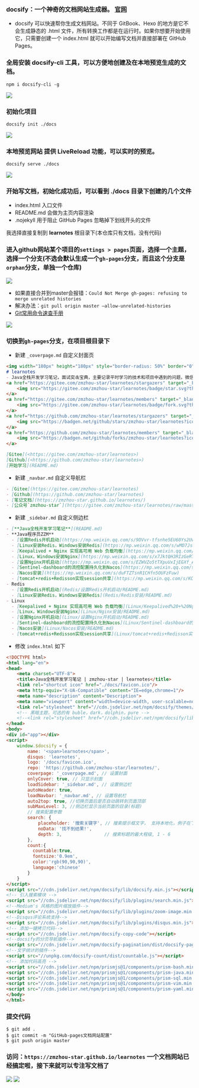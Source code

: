 ### docsify：一个神奇的文档网站生成器。 [官网](https://docsify.js.org/#/zh-cn/)
- docsify 可以快速帮你生成文档网站。不同于 GitBook、Hexo 的地方是它不会生成静态的 .html 文件，所有转换工作都是在运行时。如果你想要开始使用它，只需要创建一个 index.html 就可以开始编写文档并直接部署在 GitHub Pages。
### 全局安装 docsify-cli 工具，可以方便地创建及在本地预览生成的文档。
```shell
npm i docsify-cli -g
```
![](imgs/docsify-npm.png)

### 初始化项目
```shell
docsify init ./docs
```
![](imgs/docsify-init.png)
### 本地预览网站 提供 LiveReload 功能，可以实时的预览。
```shell
docsify serve ./docs
```
![](imgs/docsify-serve.png)

### 开始写文档，初始化成功后，可以看到 ./docs 目录下创建的几个文件
- index.html 入口文件
- README.md 会做为主页内容渲染
- .nojekyll 用于阻止 GitHub Pages 忽略掉下划线开头的文件

我选择直接复制到 **learnotes** 根目录下(本仓库只有文档，没有代码)
### 进入github网站某个项目的`settings > pages`页面，选择一个主题，选择一个分支(不选会默认生成一个`gh-pages`分支，而且这个分支是`orphan`分支，单独一个仓库)

![](imgs/branch.png)

- 如果直接合并到master会报错：`Could Not Merge gh-pages: refusing to merge unrelated histories`
- 解决办法：`git pull origin master –allow-unrelated-histories`
- [Git常用命令速查手册](/Git/git-command/README.md)

![](imgs/pages.png)

### 切换到`gh-pages`分支，在项目根目录下
- 新建 `_coverpage.md` 自定义封面页
```markdown
<img width="180px" height="180px" style="border-radius: 50%" border="0" src="./docs/favicon.ico" alt="icon">
# learnotes
- Java全栈开发学习笔记，面试突击宝典，主要记录平时学习的技术和项目中遇到的问题，微信公众号 [**zmzhou-star**](https://gitee.com/zmzhou-star/learnotes/raw/master/docs/wechat-zmzhou-star.png) 同步更新，欢迎关注；笔记内容包含但不限于Java，Spring，Springboot，SpringCloud，Linux，Vue，数据库，小程序，Android + H5，Git，计算机网络，操作系统，计算机组成原理等如果笔记对您有帮助的话，欢迎star支持，开源不易，请多鼓励！非常感谢~！
<a href="https://gitee.com/zmzhou-star/learnotes/stargazers" target="_blank">
    <img src="https://gitee.com/zmzhou-star/learnotes/badge/star.svg?theme=dark" alt="star">
</a>
<a href="https://gitee.com/zmzhou-star/learnotes/members" target="_blank">
    <img src="https://gitee.com/zmzhou-star/learnotes/badge/fork.svg?theme=dark" alt="fork">
</a>
<a href="https://github.com/zmzhou-star/learnotes/stargazers" target="_blank" rel="noopener">
    <img src="https://badgen.net/github/stars/zmzhou-star/learnotes?icon=github&color=4ab8a1" alt="stars">
</a>
<a href="https://github.com/zmzhou-star/learnotes/members" target="_blank" rel="noopener">
    <img src="https://badgen.net/github/forks/zmzhou-star/learnotes?icon=github&color=4ab8a1" alt="forks">
</a>

[Gitee](<https://gitee.com/zmzhou-star/learnotes>)
[Github](<https://github.com/zmzhou-star/learnotes>)
[开始学习](README.md)
```
- 新建 `_navbar.md` 自定义导航栏
```markdown
- [Gitee](https://gitee.com/zmzhou-star/learnotes)
- [Github](https://github.com/zmzhou-star/learnotes)
- [笔记文档](https://zmzhou-star.github.io/learnotes/)
- [公众号`zmzhou-star`](https://gitee.com/zmzhou-star/learnotes/raw/master/docs/wechat-zmzhou-star.png)
```
- 新建 `_sidebar.md` 自定义侧边栏
```markdown
- [**Java全栈开发学习笔记**](README.md)
- **Java程序员ZZM**
  - [设置Redis开机启动](https://mp.weixin.qq.com/s/9DVvr-tfsnhe5EU60Ys2Uw)
  - [Linux安装Redis，Windows安装Redis](https://mp.weixin.qq.com/s/wMD7JsW7nO9MNAfLoS3goQ)
  - [Keepalived + Nginx 实现高可用 Web 负载均衡](https://mp.weixin.qq.com/s/mb2Dpd5iKTkvZd22YoXegQ)
  - [Linux，Windows安装Nginx](https://mp.weixin.qq.com/s/x7JktQH3RIzGeRTQts7Xxg)
  - [设置Nginx开机启动](https://mp.weixin.qq.com/s/EZWVZo5tTXpuUxIjEGXf_A)
  - [Sentinel-dashboard的流控配置持久化到Nacos](https://mp.weixin.qq.com/s/J1pBh1gpqmKqKD0qYdkclg)
  - [Nacos安装](https://mp.weixin.qq.com/s/duFTZTsnR1CHfn5OUFzFuw)
  - [tomcat+redis+Redisson实现session共享](https://mp.weixin.qq.com/s/KCxxRyAEusIQ3paTKw2eiw)
- Redis
  - [设置Redis开机启动](Redis/设置Redis开机启动/README.md)
  - [Linux安装Redis，Windows安装Redis](Redis/Redis安装/README.md)
- Linux
  - [Keepalived + Nginx 实现高可用 Web 负载均衡](Linux/Keepalived%20+%20Nginx%20实现高可用%20Web%20负载均衡/README.md)
  - [Linux，Windows安装Nginx](Linux/Nginx安装/README.md)
  - [设置Nginx开机启动](Linux/设置Nginx开机启动/README.md)
  - [Sentinel-dashboard的流控配置持久化到Nacos](Linux/Sentinel-dashboard的流量控制配置持久化到Nacos-推模式/README.md)
  - [Nacos安装](Linux/Nacos安装/README.md)
  - [tomcat+redis+Redisson实现session共享](Linux/tomcat+redis+Redisson实现session共享/README.md)
```
- 修改 `index.html` 如下
```html
<!DOCTYPE html>
<html lang="en">
<head>
    <meta charset="UTF-8">
    <title>Java全栈开发学习笔记 | zmzhou-star | learnotes</title>
    <link rel="shortcut icon" href="./docs/favicon.ico"/>
    <meta http-equiv="X-UA-Compatible" content="IE=edge,chrome=1"/>
    <meta name="description" content="Description">
    <meta name="viewport" content="width=device-width, user-scalable=no, initial-scale=1.0, maximum-scale=1.0, minimum-scale=1.0">
    <link rel="stylesheet" href="//cdn.jsdelivr.net/npm/docsify/themes/vue.css">
    <!-- 黑暗主题，可选的有 buble，dark，dolphin，pure -->
    <!--<link rel="stylesheet" href="//cdn.jsdelivr.net/npm/docsify/lib/themes/dark.css">-->
</head>
<body>
<div id="app"></div>
<script>
    window.$docsify = {
        name: '<span>learnotes</span>',
        disqus: 'learnotes',
        logo: '/docs/favicon.ico',
        repo: 'https://github.com/zmzhou-star/learnotes/',
        coverpage: '_coverpage.md', // 设置封面
        onlyCover: true, // 只显示封面
        loadSidebar: '_sidebar.md', // 设置侧边栏
        autoHeader: true,
        loadNavbar: '_navbar.md', // 设置导航栏
        auto2top: true, //切换页面后是否自动跳转到页面顶部
        subMaxLevel: 3, //侧边栏显示当前页面的目录(标题)
        // 搜索配置参数
        search: {
            placeholder: '搜索关键字', // 搜索提示框文字， 支持本地化，例子在下面
            noData: '找不到结果!',
            depth: 3,                // 搜索标题的最大程级, 1 - 6
        },
        count:{
          countable:true,
          fontsize:'0.9em',
          color:'rgb(90,90,90)',
          language:'chinese'
        }
    }
</script>
<script src="//cdn.jsdelivr.net/npm/docsify/lib/docsify.min.js"></script>
<!-- 引入搜索模块 -->
<script src="//cdn.jsdelivr.net/npm/docsify/lib/plugins/search.min.js"></script>
<!--Medium's 风格的图片缩放插件-->
<script src="//cdn.jsdelivr.net/npm/docsify/lib/plugins/zoom-image.min.js"></script>
<!--Disqus评论系统支持-->
<script src="//cdn.jsdelivr.net/npm/docsify/lib/plugins/disqus.min.js"></script>
<!-- 添加一键拷贝代码-->
<script src="//cdn.jsdelivr.net/npm/docsify-copy-code"></script>
<!--docsify的分页导航插件-->
<script src="//cdn.jsdelivr.net/npm/docsify-pagination/dist/docsify-pagination.min.js"></script>
<!--文字统计的插件-->
<script src="//unpkg.com/docsify-count/dist/countable.js"></script>
<!-- 添加代码高亮 -->
<script src="//cdn.jsdelivr.net/npm/prismjs@1/components/prism-bash.min.js"></script>
<script src="//cdn.jsdelivr.net/npm/prismjs@1/components/prism-java.min.js"></script>
<script src="//cdn.jsdelivr.net/npm/prismjs@1/components/prism-sql.min.js"></script>
<script src="//cdn.jsdelivr.net/npm/prismjs@1/components/prism-vim.min.js"></script>
<script src="//cdn.jsdelivr.net/npm/prismjs@1/components/prism-yaml.min.js"></script>
</body>
</html>
```
### 提交代码
```shell
$ git add .
$ git commit -m "GitHub-pages文档网站配置"
$ git push origin master
```
### 访问：`https://zmzhou-star.github.io/learnotes` 一个文档网站已经搞定啦，接下来就可以专注写文档了

![](imgs/learnotes-home.png)
![](imgs/learnotes.png)

